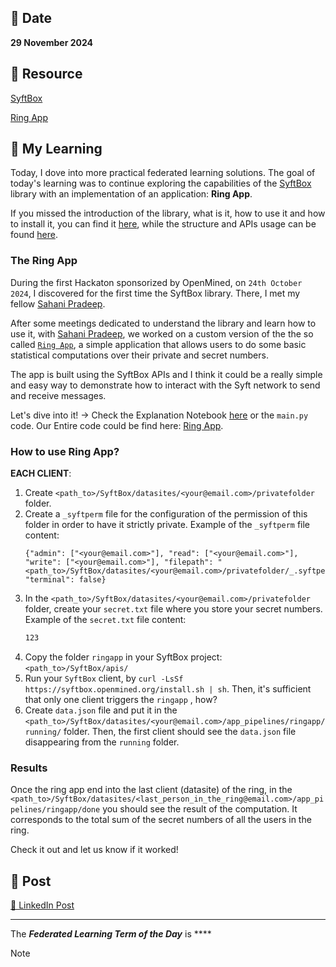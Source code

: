## 📅 Date
**29 November 2024**

## 📰 Resource

[SyftBox](https://syftbox-documentation.openmined.org/)

[Ring App](https://github.com/OpenMined/ring) 

## 🔖 My Learning

Today, I dove into more practical federated learning solutions. The goal of today's learning was to continue exploring the capabilities of the [SyftBox](https://syftbox-documentation.openmined.org/) library with an implementation of an application: **Ring App**. 

If you missed the introduction of the library, what is it, how to use it and how to install it, you can find it [here](../day8/day8.md), while the structure and APIs usage can be found [here](../day9/day9.md).


### The Ring App

During the first Hackaton sponsorized by OpenMined, on `24th October 2024`, I discovered for the first time the SyftBox library. There, I met my fellow [Sahani Pradeep](https://github.com/TensorSpd). 

After some meetings dedicated to understand the library and learn how to use it, with [Sahani Pradeep](https://github.com/TensorSpd), we worked on a custom version of the the so called [`Ring App`](https://github.com/OpenMined/ring), a simple application that allows users to do some basic statistical computations over their private and secret numbers. 

The app is built using the SyftBox APIs and I think it could be a really simple and easy way to demonstrate how to interact with the Syft network to send and receive messages.

Let's dive into it! -> Check the Explanation Notebook [here](ringapp/RingApp_Explanation_Notebook.ipynb) or the `main.py` code.
Our Entire code could be find here: [Ring App](ringapp/).

### How to use Ring App?
**EACH CLIENT**:
1. Create `<path_to>/SyftBox/datasites/<your@email.com>/privatefolder` folder.
2. Create a `_syftperm` file for the configuration of the permission of this folder in order to have it strictly private. Example of the `_syftperm` file content:
   ```
   {"admin": ["<your@email.com>"], "read": ["<your@email.com>"], "write": ["<your@email.com>"], "filepath": "<path_to>/SyftBox/datasites/<your@email.com>/privatefolder/_.syftperm", "terminal": false}
    ```
3. In the `<path_to>/SyftBox/datasites/<your@email.com>/privatefolder` folder, create your `secret.txt` file where you store your secret numbers. Example of the ``secret.txt`` file content:
    ```txt
    123
    ```
3. Copy the folder `ringapp` in your SyftBox project: `<path_to>/SyftBox/apis/`
4. Run your `SyftBox` client, by `curl -LsSf https://syftbox.openmined.org/install.sh | sh`.
Then, it's sufficient that only one client triggers the `ringapp` , how?
5. Create `data.json` file and put it in the `<path_to>/SyftBox/datasites/<your@email.com>/app_pipelines/ringapp/running/` folder. Then, the first client should see the `data.json` file disappearing from the `running` folder.

### Results 
Once the ring app end into the last client (datasite) of the ring, in the `<path_to>/SyftBox/datasites/<last_person_in_the_ring@email.com>/app_pipelines/ringapp/done` you should see the result of the computation. It corresponds to the total sum of the secret numbers of all the users in the ring.

Check it out and let us know if it worked!

## 📮 Post 

[📘 LinkedIn Post]()

------
The _**Federated Learning Term of the Day**_ is ****
> [!NOTE]
> 
